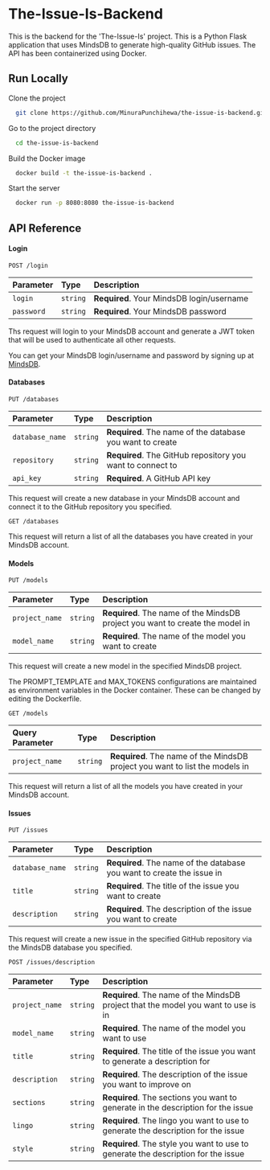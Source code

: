 # The-Issue-Is-Backend

This is the backend for the 'The-Issue-Is' project. This is a Python Flask application that uses MindsDB to generate high-quality GitHub issues. The API has been containerized using Docker.

## Run Locally

Clone the project

```bash
  git clone https://github.com/MinuraPunchihewa/the-issue-is-backend.git
```

Go to the project directory

```bash
  cd the-issue-is-backend
```

Build the Docker image

```bash
  docker build -t the-issue-is-backend .
```

Start the server

```bash
  docker run -p 8080:8080 the-issue-is-backend
```

## API Reference

#### Login
    
```http
POST /login
```

| Parameter | Type     | Description                |
| :-------- | :------- | :------------------------- |
| `login`   | `string` | **Required**. Your MindsDB login/username |
| `password`| `string` | **Required**. Your MindsDB password |

Ths request will login to your MindsDB account and generate a JWT token that will be used to authenticate all other requests.

You can get your MindsDB login/username and password by signing up at [MindsDB](https://cloud.mindsdb.com/).

#### Databases

```http
PUT /databases
```

| Parameter | Type     | Description                |
| :-------- | :------- | :------------------------- |
| `database_name`   | `string` | **Required**. The name of the database you want to create |
| `repository`| `string` | **Required**. The GitHub repository you want to connect to |
| `api_key`| `string` | **Required**. A GitHub API key |

This request will create a new database in your MindsDB account and connect it to the GitHub repository you specified. 

```http
GET /databases
```
This request will return a list of all the databases you have created in your MindsDB account.

#### Models

```http
PUT /models
```

| Parameter | Type     | Description                |
| :-------- | :------- | :------------------------- |
| `project_name`   | `string` | **Required**. The name of the MindsDB project you want to create the model in |
| `model_name`| `string` | **Required**. The name of the model you want to create |

This request will create a new model in the specified MindsDB project.

The PROMPT_TEMPLATE and MAX_TOKENS configurations are maintained as environment variables in the Docker container. These can be changed by editing the Dockerfile.

```http
GET /models
```

| Query Parameter | Type     | Description                |
| :-------- | :------- | :------------------------- |
| `project_name`   | `string` | **Required**. The name of the MindsDB project you want to list the models in |

This request will return a list of all the models you have created in your MindsDB account.

#### Issues

```http
PUT /issues
```

| Parameter | Type     | Description                |
| :-------- | :------- | :------------------------- |
| `database_name`   | `string` | **Required**. The name of the database you want to create the issue in |
| `title`| `string` | **Required**. The title of the issue you want to create |
| `description`| `string` | **Required**. The description of the issue you want to create |

This request will create a new issue in the specified GitHub repository via the MindsDB database you specified.

```http
POST /issues/description
``` 

| Parameter | Type     | Description                |
| :-------- | :------- | :------------------------- |
| `project_name`   | `string` | **Required**. The name of the MindsDB project that the model you want to use is in |
| `model_name`| `string` | **Required**. The name of the model you want to use |
| `title`| `string` | **Required**. The title of the issue you want to generate a description for |
| `description`| `string` | **Required**. The description of the issue you want to improve on |
| `sections`| `string` | **Required**. The sections you want to generate in the description for the issue |
| `lingo`| `string` | **Required**. The lingo you want to use to generate the description for the issue |
| `style`| `string` | **Required**. The style you want to use to generate the description for the issue |

